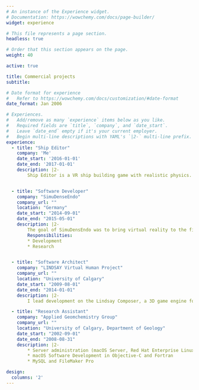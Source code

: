 ```yaml
---
# An instance of the Experience widget.
# Documentation: https://wowchemy.com/docs/page-builder/
widget: experience

# This file represents a page section.
headless: true

# Order that this section appears on the page.
weight: 40

active: true

title: Commercial projects
subtitle:

# Date format for experience
#   Refer to https://wowchemy.com/docs/customization/#date-format
date_format: Jan 2006

# Experiences.
#   Add/remove as many `experience` items below as you like.
#   Required fields are `title`, `company`, and `date_start`.
#   Leave `date_end` empty if it's your current employer.
#   Begin multi-line descriptions with YAML's `|2-` multi-line prefix.
experience:
  - title: "Ship Editor"
    company: 'Me'
    date_start: '2016-01-01'
    date_end: '2017-01-01'
    description: |2-
        Ship Editor is a VR ship building game with realistic physics. Players design a ship with CAD like tools in VR. Every detail of the ship is modelled, down to the flow rates of fuel into the engines. The game is a series of challenges. The first challenge starts with the player on a broken ship in a decaying orbit. The player must repair the ship before it plunges into the looming gas giant. I put this project on hold to finish my PhD thesis and I would love to revive it someday. The techonology that I developed for simulating the ship and building things in VR form the foundations of my LifeBrush system.


  - title: "Software Developer"
    company: "SimuDenseEndo"
    company_url: ""
    location: "Germany"
    date_start: "2014-09-01"
    date_end: "2015-05-01"
    description: |2-
        The goal of SimuDensEndo was to bring virtual reality to the field of dental surgery training, our technology leveraged the Oculus Rift VR hreadset and the Leap Motion hand tracking device. I helped develop volumetric rendering and physics software that translated high resolution scans of real teeth into objects that could be drilled in an interactive endodontic simulation environment.        
        Responsibilities:        
        * Development
        * Research


  - title: "Software Architect"
    company: "LINDSAY Virtual Human Project"
    company_url: ""
    location: "University of Calgary"
    date_start: "2009-08-01"
    date_end: "2014-01-01"
    description: |2-
        I lead development on the Lindsay Composer, a 3D game engine for macOS and iOS. The composer was written in Objective-C and C++. We used the Composer for biomolecular agent-based simulations and for virtual physiology applications in medical education.

  - title: "Research Assistant"
    company: "Applied Geomchemistry Group"
    company_url: ""
    location: "University of Calgary, Department of Geology"
    date_start: "2002-09-01"
    date_end: "2008-08-31"
    description: |2-
        * Server administration (macOS Server, Red Hat Enterprise Linux, Windows Server)
        * macOS Software Development in Objective-C and Fortran
        * MySQL and FileMaker Pro

design:
  columns: '2'
---
```

